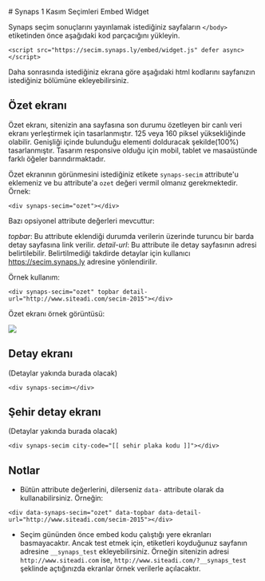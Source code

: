 # Synaps 1 Kasım Seçimleri Embed Widget

Synaps seçim sonuçlarını yayınlamak istediğiniz sayfaların `</body>` etiketinden önce aşağıdaki kod parçacığını yükleyin.

```
<script src="https://secim.synaps.ly/embed/widget.js" defer async></script>
```

Daha sonrasında istediğiniz ekrana göre aşağıdaki html kodlarını sayfanızın istediğiniz bölümüne ekleyebilirsiniz.

## Özet ekranı

Özet ekranı, sitenizin ana sayfasına son durumu özetleyen bir canlı veri ekranı yerleştirmek için tasarlanmıştır. 125 veya 160 piksel yüksekliğinde olabilir. Genişliği içinde bulunduğu elementi dolduracak şekilde(100%) tasarlanmıştır. Tasarım responsive olduğu için mobil, tablet ve masaüstünde farklı öğeler barındırmaktadır.

Özet ekranının görünmesini istediğiniz etikete `synaps-secim` attribute'u eklemeniz ve bu attribute'a `ozet` değeri vermil olmanız gerekmektedir. Örnek:
```
<div synaps-secim="ozet"></div>
```

Bazı opsiyonel attribute değerleri mevcuttur:

*topbar*: Bu attribute eklendiği durumda verilerin üzerinde turuncu bir barda detay sayfasına link verilir.
*detail-url*: Bu attribute ile detay sayfasının adresi belirtilebilir. Belirtilmediği takdirde detaylar için kullanıcı https://secim.synaps.ly adresine yönlendirilir.

Örnek kullanım:

```
<div synaps-secim="ozet" topbar detail-url="http://www.siteadi.com/secim-2015"></div>
```

Özet ekranı örnek görüntüsü:

![](https://cloud.githubusercontent.com/assets/127687/10665432/d6127186-78d3-11e5-817e-be80bd5d6c39.png)

## Detay ekranı

(Detaylar yakında burada olacak)

```
<div synaps-secim></div>
```

## Şehir detay ekranı

(Detaylar yakında burada olacak)

```
<div synaps-secim city-code="[[ sehir plaka kodu ]]"></div>
```


## Notlar

* Bütün attribute değerlerini, dilerseniz `data-` attribute olarak da kullanabilirsiniz. Örneğin:

```
<div data-synaps-secim="ozet" data-topbar data-detail-url="http://www.siteadi.com/secim-2015"></div>
```

* Seçim gününden önce embed kodu çalıştığı yere ekranları basmayacaktır. Ancak test etmek için, etiketleri koyduğunuz sayfanın adresine `__synaps_test` ekleyebilirsiniz. Örneğin sitenizin adresi `http://www.siteadi.com` ise, `http://www.siteadi.com/?__synaps_test` şeklinde açtığınızda ekranlar örnek verilerle açılacaktır.
